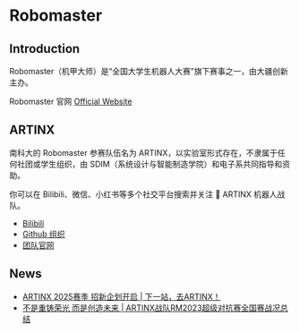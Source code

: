 # Robomaster

## Introduction
Robomaster（机甲大师）是“全国大学生机器人大赛”旗下赛事之一，由大疆创新主办。

Robomaster 官网 [Official Website](https://www.robomaster.com)

## ARTINX
南科大的 Robomaster 参赛队伍名为 ARTINX，以实验室形式存在，不隶属于任何社团或学生组织，由 SDIM（系统设计与智能制造学院）和电子系共同指导和资助。

你可以在 Bilibili、微信、小红书等多个社交平台搜索并关注 :robot: ARTINX 机器人战队。

- [Bilibili](https://space.bilibili.com/645940972)
- [Github 组织](https://github.com/ARTINX)
- [团队官网](https://artinx.club/)

## News
- [ARTINX 2025赛季 招新企划开启 | 下一站，去ARTINX！](https://mp.weixin.qq.com/s/hACpNttXWyZa0W0cHkgydA)
- [不是重铸荣光 而是创造未来 | ARTINX战队RM2023超级对抗赛全国赛战况总结](https://mp.weixin.qq.com/s/yzk6fXNM030zs01qLVFRCg)
